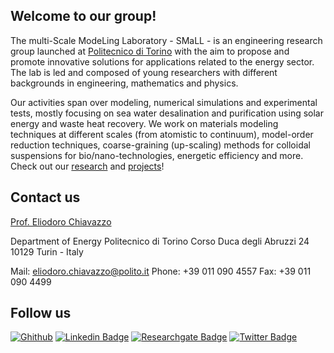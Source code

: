 ## Welcome to our group!
The multi-Scale ModeLing Laboratory - SMaLL - is an engineering research group launched at [Politecnico di Torino](https://www.polito.it/) with the aim to propose and promote innovative solutions for applications related to the energy sector. The lab is led and composed of young researchers with different backgrounds in engineering, mathematics and physics.

Our activities span over modeling, numerical simulations and experimental tests, mostly focusing on sea water desalination and purification using solar energy and waste heat recovery. We work on materials modeling techniques at different scales (from atomistic to continuum), model-order reduction techniques, coarse-graining (up-scaling) methods for colloidal suspensions for bio/nano-technologies, energetic efficiency and more. Check out our [research](https://small.polito.it/research.html) and [projects](https://small.polito.it/projects.html)!

## Contact us
[Prof. Eliodoro Chiavazzo](http://www.eliodorochiavazzo.net/)

Department of Energy
Politecnico di Torino
Corso Duca degli Abruzzi 24
10129 Turin - Italy
 
Mail: [eliodoro.chiavazzo@polito.it](mailto:eliodoro.chiavazzo@polito.it)
Phone: +39 011 090 4557
Fax: +39 011 090 4499

## Follow us
[![Ghithub](https://img.shields.io/badge/-@SMaLL-PoliTo-informational?style=flat&logo=GitHub&logoColor=white&color=black)](https://github.com/SMaLL-PoliTo)
[![Linkedin Badge](https://img.shields.io/badge/-SMaLL-informatilnal?style=flat&logo=Linkedin&logoColor=white&color=0A66C2&link=https://www.linkedin.com/in/small-lab/)](https://www.linkedin.com/company/small-lab/)
[![Researchgate Badge](https://img.shields.io/badge/-SMaLL-informatilnal?style=flat&logo=researchgate&logoColor=white&color=00CCBB&link=https://www.researchgate.net/lab/multi-Scale-ModeLing-Laboratory-Pietro-Asinari)](https://www.researchgate.net/lab/multi-Scale-ModeLing-Laboratory-Pietro-Asinari)
[![Twitter Badge](https://img.shields.io/badge/-@small_polito-informational?style=flat&logo=twitter&logoColor=white&color=1DA1F2&link=https://twitter.com/small_polito)](https://x.com/small_polito)

<!--
**SMaLL-PoliTo/SMaLL-PoliTo** is a ✨ _special_ ✨ repository because its `README.md` (this file) appears on your GitHub profile.

Here are some ideas to get you started:

- 🔭 I’m currently working on ...
- 🌱 I’m currently learning ...
- 👯 I’m looking to collaborate on ...
- 🤔 I’m looking for help with ...
- 💬 Ask me about ...
- 📫 How to reach me: ...
- 😄 Pronouns: ...
- ⚡ Fun fact: ...
-->
